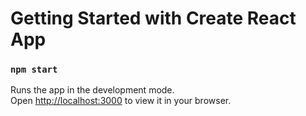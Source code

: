 # Getting Started with Create React App
### `npm start`

Runs the app in the development mode.\
Open [http://localhost:3000](http://localhost:3000) to view it in your browser.

